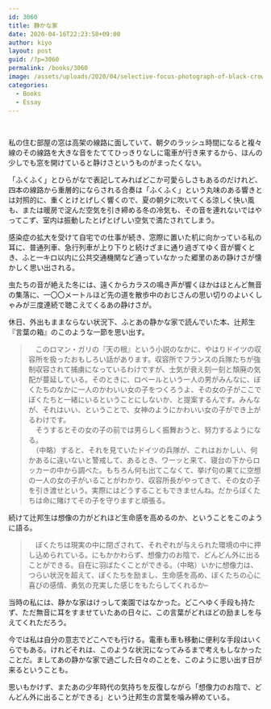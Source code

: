 ```yaml
---
id: 3060
title: 静かな家
date: 2020-04-16T22:23:58+09:00
author: kiyo
layout: post
guid: /?p=3060
permalink: /books/3060
image: /assets/uploads/2020/04/selective-focus-photograph-of-black-crow-946344.jpg
categories:
  - Books
  - Essay
---
```

 <figure class="wp-block-image size-large"><img src="/assets/uploads/2020/04/selective-focus-photograph-of-black-crow-946344-1024x648.jpg" alt="" class="wp-image-3062" srcset="/assets/uploads/2020/04/selective-focus-photograph-of-black-crow-946344-1024x648.jpg 1024w, /assets/uploads/2020/04/selective-focus-photograph-of-black-crow-946344-300x190.jpg 300w, /assets/uploads/2020/04/selective-focus-photograph-of-black-crow-946344-768x486.jpg 768w, /assets/uploads/2020/04/selective-focus-photograph-of-black-crow-946344.jpg 1200w" sizes="(max-width: 1024px) 100vw, 1024px" /></figure> 

私の住む部屋の窓は高架の線路に面していて、朝夕のラッシュ時間になると複々線のその線路を大きな音をたててひっきりなしに電車が行き来するから、ほんの少しでも窓を開けていると静けさというものがまったくない。

「ふくふく」とひらがなで表記してみればどこか可愛らしさもあるのだけれど、四本の線路から重層的にならされる合奏は「ふくふく」という丸味のある響きとは対照的に、重くとけとげしく響くので、夏の朝夕に吹いてくる涼しく快い風も、または暖房で淀んだ空気を引き締める冬の冷気も、その音を連れないではやってこず、室内は振動したとげとげしい空気で満たされてしまう。

感染症の拡大を受けて自宅での仕事が続き、窓際に置いた机に向かっている私の耳に、普通列車、急行列車が上り下りと続けざまに通り過ぎてゆく音が響くとき、ふと一キロ以内に公共交通機関など通っていなかった郷里のあの静けさが懐かしく思い出される。

虫たちの音が絶えた冬には、遠くからカラスの鳴き声が響くほかはほとんど無音の集落に、一〇〇メートルほど先の道を散歩中のおじさんの思い切りのよいくしゃみが三度連続で聴こえてくるあの静けさが。

休日、外出もままならない状況下、ふとあの静かな家で読んでいた本、辻邦生『言葉の箱』のこのような一節を思い出す。

<blockquote class="wp-block-quote">
  <p>
    　このロマン・ガリの『天の根』という小説のなかに、やはりドイツの収容所を扱ったおもしろい話があります。収容所でフランスの兵隊たちが強制収容されて捕虜になっているわけですが、士気が衰え刻一刻と頽廃の気配が蔓延している。そのときに、ロベールという一人の男がみんなに、ぼくたちのなかに一人のかわいい女の子をつくろうよ、その女の子がここでぼくたちと一緒にいるということにしないか、と提案するんです。みんなが、それはいい、ということで、女神のようにかわいい女の子ができ上がるわけです。<br /> 　そうするとその女の子の前では男らしく振舞おうと、努力するようになる。<br /> 　（中略）すると、それを見ていたドイツの兵隊が、これはおかしい、何かあるに違いないと警戒して、あるとき、ワーッと来て、寝台の下からロッカーの中から調べた。もちろん何も出てこなくて、挙げ句の果てに空想の一人の女の子がいることがわかり、収容所長がやってきて、その女の子を引き渡せという。実際にはどうすることもできませんね。だからぼくたちは命に賭けてその子を守りますと頑張る。
  </p>
</blockquote>

続けて辻邦生は想像の力がどれほど生命感を高めるのか、ということをこのように語る。

<blockquote class="wp-block-quote">
  <p>
    　ぼくたちは現実の中に閉ざされて、それぞれが与えられた環境の中に押し込められている。にもかかわらず、想像力のお陰で、どんどん外に出ることができる。自在に羽ばたくことができる。（中略）いかに想像力は、つらい状況を超えて、ぼくたちを励まし、生命感を高め、ぼくたちの心に喜びの感情、勇気の充実した感じをもたらしてくれるか&#8211;
  </p>
</blockquote>

当時の私には、静かな家はけっして楽園ではなかった。どこへゆく手段も持たず、ただ無音に耳をすませていたあの日々に、この言葉がどれほどの励ましを与えてくれただろう。

今では私は自分の意志でどこへでも行ける。電車も車も移動に便利な手段はいくらでもある。けれどそれは、このような状況になってみるまで考えもしなかったことだ。ましてあの静かな家で過ごした日々のことを、このように思い出す日が来るということも。

思いもかけず、またあの少年時代の気持ちを反復しながら「想像力のお陰で、どんどん外に出ることができる」という辻邦生の言葉を噛み締めている。